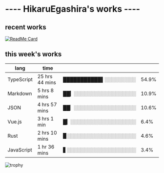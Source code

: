 # ---- HikaruEgashira's works ----

## recent works

[![ReadMe Card](https://github-readme-stats.vercel.app/api/pin/?username=twin-te&repo=twinte-front)](https://github.com/twin-te/twinte-front)

## this week's works

| lang        | time           |                       |        |
| ----------- | -------------- | --------------------- | ------ |
| TypeScript  | 25 hrs 44 mins | ███████████▌░░░░░░░░░ |  54.9% |
| Markdown    | 5 hrs 8 mins   | ██▎░░░░░░░░░░░░░░░░░░ |  10.9% |
| JSON        | 4 hrs 57 mins  | ██▏░░░░░░░░░░░░░░░░░░ |  10.6% |
| Vue.js      | 3 hrs 1 min    | █▎░░░░░░░░░░░░░░░░░░░ |   6.4% |
| Rust        | 2 hrs 10 mins  | ▉░░░░░░░░░░░░░░░░░░░░ |   4.6% |
| JavaScript  | 1 hr 36 mins   | ▋░░░░░░░░░░░░░░░░░░░░ |   3.4% |

![trophy](https://github-profile-trophy.vercel.app/?username=HikaruEgashira&theme=onedark)
